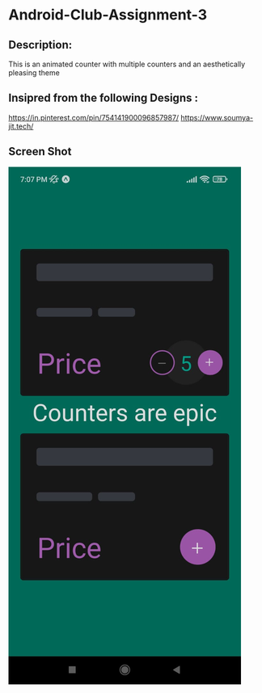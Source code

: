 # Android-Club-Assignment-3
## Description:
This is an animated counter with multiple counters and an aesthetically pleasing theme 
## Insipred from the following Designs :
https://in.pinterest.com/pin/754141900096857987/
https://www.soumya-jit.tech/
## Screen Shot
![image1](./img/img1.jpeg)
